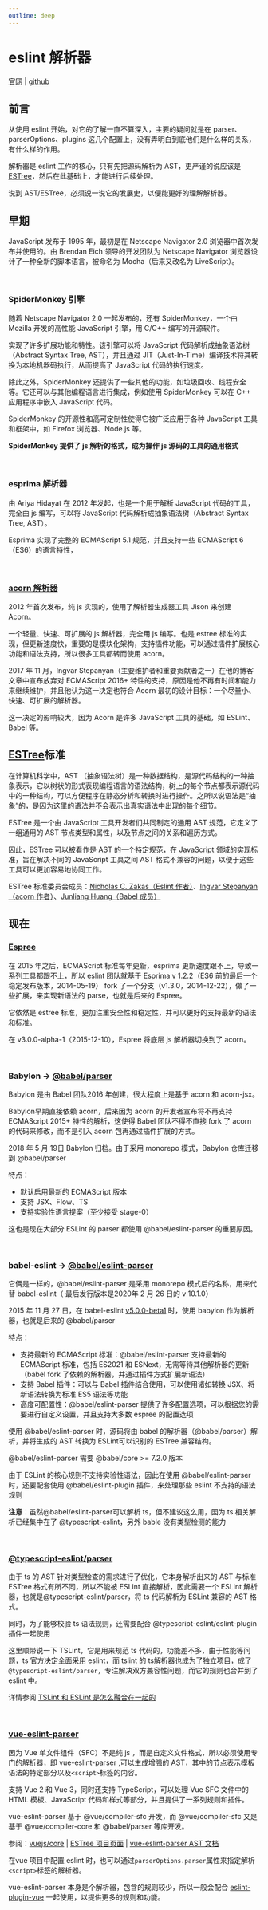 ```yaml
---
outline: deep
---
```


<h1>eslint 解析器</h1>

[官网](https://zh-hans.eslint.org/) | [github](https://github.com/eslint/eslint)



## 前言

从使用 eslint 开始，对它的了解一直不算深入，主要的疑问就是在 parser、parserOptions、plugins 这几个配置上，没有弄明白到底他们是什么样的关系，有什么样的作用。

解析器是 eslint 工作的核心，只有先把源码解析为 AST，更严谨的说应该是 [ESTree](https://github.com/estree/estree)，然后在此基础上，才能进行后续处理。

说到 AST/ESTree，必须说一说它的发展史，以便能更好的理解解析器。



## 早期

JavaScript 发布于 1995 年，最初是在 Netscape Navigator 2.0 浏览器中首次发布并使用的。由 Brendan Eich 领导的开发团队为 Netscape Navigator 浏览器设计了一种全新的脚本语言，被命名为 Mocha（后来又改名为 LiveScript）。

<br/>

### SpiderMonkey 引擎

随着 Netscape Navigator 2.0 一起发布的，还有 SpiderMonkey，一个由 Mozilla 开发的高性能 JavaScript 引擎，用 C/C++ 编写的开源软件。

实现了许多扩展功能和特性。该引擎可以将 JavaScript 代码解析成抽象语法树（Abstract Syntax Tree, AST），并且通过 JIT（Just-In-Time）编译技术将其转换为本地机器码执行，从而提高了 JavaScript 代码的执行速度。

除此之外，SpiderMonkey 还提供了一些其他的功能，如垃圾回收、线程安全等。它还可以与其他编程语言进行集成，例如使用 SpiderMonkey 可以在 C++ 应用程序中嵌入 JavaScript 代码。

SpiderMonkey 的开源性和高可定制性使得它被广泛应用于各种 JavaScript 工具和框架中，如 Firefox 浏览器、Node.js 等。

**SpiderMonkey 提供了 js 解析的格式，成为操作 js 源码的工具的通用格式**

<br/>

### esprima 解析器

由 Ariya Hidayat 在 2012 年发起，也是一个用于解析 JavaScript 代码的工具，完全由 js 编写，可以将 JavaScript 代码解析成抽象语法树（Abstract Syntax Tree, AST）。

Esprima 实现了完整的 ECMAScript 5.1 规范，并且支持一些 ECMAScript 6（ES6）的语言特性，

<br/>

### [acorn 解析器](https://github.com/acornjs/acorn)

2012 年首次发布，纯 js 实现的，使用了解析器生成器工具 Jison 来创建 Acorn。

一个轻量、快速、可扩展的 js 解析器，完全用 js 编写。也是 estree 标准的实现，但更新速度快，重要的是模块化架构，支持插件功能，可以通过插件扩展核心功能和语法支持，所以很多工具都转而使用 acorn。

2017 年 11 月，Ingvar Stepanyan（主要维护者和重要贡献者之一）在他的博客文章中宣布放弃对 ECMAScript 2016+ 特性的支持，原因是他不再有时间和能力来继续维护，并且他认为这一决定也符合 Acorn 最初的设计目标：一个尽量小、快速、可扩展的解析器。

这一决定的影响较大，因为 Acorn 是许多 JavaScript 工具的基础，如 ESLint、Babel 等。



## [ESTree](https://github.com/estree/estree)标准

在计算机科学中，AST （抽象语法树）是一种数据结构，是源代码结构的一种抽象表示，它以树状的形式表现编程语言的语法结构，树上的每个节点都表示源代码中的一种结构，可以方便程序在静态分析和转换时进行操作。之所以说语法是“抽象”的，是因为这里的语法并不会表示出真实语法中出现的每个细节。

ESTree 是一个由 JavaScript 工具开发者们共同制定的通用 AST 规范，它定义了一组通用的 AST 节点类型和属性，以及节点之间的关系和遍历方式。

因此，ESTree 可以被看作是 AST 的一个特定规范，在 JavaScript 领域的实现标准，旨在解决不同的 JavaScript 工具之间 AST 格式不兼容的问题，以便于这些工具可以更加容易地协同工作。

ESTree 标准委员会成员：[Nicholas C. Zakas（Eslint 作者）](https://github.com/nzakas)、[Ingvar Stepanyan（acorn 作者）](https://github.com/rreverser)、[Junliang Huang（Babel 成员）](https://github.com/JLHwung)



## 现在



### [Espree](https://github.com/eslint/espree)

在 2015 年之后，ECMAScript 标准每年更新，esprima 更新速度跟不上，导致一系列工具都跟不上，所以 eslint 团队就基于 Esprima v 1.2.2（ES6 前的最后一个稳定发布版本，2014-05-19） fork 了一个分支（v1.3.0，2014-12-22），做了一些扩展，来实现新语法的 parse，也就是后来的 Espree。

它依然是 estree 标准，更加注重安全性和稳定性，并可以更好的支持最新的语法和标准。

在 v3.0.0-alpha-1（2015-12-10），Espree 将底层 js 解析器切换到了 acorn。

<br/>

### Babylon -> [@babel/parser](https://babeljs.io/docs/babel-parser.html)

Babylon 是由 Babel 团队2016 年创建，很大程度上是基于 acorn 和 acorn-jsx。

Babylon早期直接依赖 acorn，后来因为 acorn 的开发者宣布将不再支持 ECMAScript 2015+ 特性的解析，这使得 Babel 团队不得不直接 fork 了 acorn 的代码来修改，而不是引入 acorn 包再通过插件扩展的方式。

2018 年 5 月 19日 Babylon 归档。由于采用 monorepo 模式，Babylon 仓库迁移到 @babel/parser

特点：

- 默认启用最新的 ECMAScript 版本
- 支持 JSX、Flow、TS
- 支持实验性语言提案（至少接受 stage-0）

这也是现在大部分 ESLint 的 parser 都使用 @babel/eslint-parser 的重要原因。

<br/>

### babel-eslint -> [@babel/eslint-parser](https://github.com/babel/babel/blob/main/eslint/babel-eslint-parser/README.md)

它俩是一样的，@babel/eslint-parser 是采用 monorepo 模式后的名称，用来代替 babel-eslint（ 最后发行版本是2020年 2 月 26 日的 v 10.1.0）

2015 年 11 月 27 日，在 babel-eslint [v5.0.0-beta1](https://github.com/babel/babel-eslint/releases/tag/v5.0.0-beta1) 时，使用 babylon 作为解析器，也就是后来的 @babel/parser

特点：

- 支持最新的 ECMAScript 标准：@babel/eslint-parser 支持最新的 ECMAScript 标准，包括 ES2021 和 ESNext，无需等待其他解析器的更新（babel fork 了依赖的解析器，并通过插件方式扩展新语法）
- 支持 Babel 插件：可以与 Babel 插件结合使用，可以使用诸如转换 JSX、将新语法转换为标准 ES5 语法等功能
- 高度可配置性：@babel/eslint-parser 提供了许多配置选项，可以根据您的需要进行自定义设置，并且支持大多数 espree 的配置选项

使用 @babel/eslint-parser 时，源码将由 babel 的解析器（@babel/parser）解析，并将生成的 AST 转换为 ESLint可以识别的 ESTree 兼容结构。

@babel/eslint-parser 需要 @babel/core >= 7.2.0 版本

由于 ESLint 的核心规则不支持实验性语法，因此在使用 @babel/eslint-parser 时，还要配套使用 @babel/eslint-plugin 插件，来处理那些 eslint 不支持的语法规则

**注意**：虽然@babel/eslint-parser可以解析 ts，但不建议这么用，因为 ts 相关解析已经集中在了 @typescript-eslint，另外 bable 没有类型检测的能力

<br/>

### [@typescript-eslint/parser](https://typescript-eslint.io/)

由于 ts 的 AST 针对类型检查的需求进行了优化，它本身解析出来的 AST 与标准 ESTree 格式有所不同，所以不能被 ESLint 直接解析，因此需要一个 ESLint 解析器，也就是@typescript-eslint/parser，将 ts 代码解析为 ESLint 兼容的 AST 格式。

同时，为了能够校验 ts 语法规则，还需要配合 @typescript-eslint/eslint-plugin 插件一起使用

这里顺带说一下 TSLint，它是用来规范 ts 代码的，功能差不多，由于性能等问题，ts 官方决定全面采用 eslint，而 tslint 的 ts解析器也成为了独立项目，成了`@typescript-eslint/parser`，专注解决双方兼容性问题，而它的规则也合并到了 eslint 中。

详情参阅 [TSLint 和 ESLint 是怎么融合在一起的](https://juejin.cn/post/7009657813890760741)

<br/>

### [vue-eslint-parser](https://github.com/vuejs/vue-eslint-parser)

因为 Vue 单文件组件（SFC）不是纯 js ，而是自定义文件格式，所以必须使用专门的解析器，即 vue-eslint-parser ,可以生成增强的 AST，其中的节点表示模板语法的特定部分以及`<script>`标签的内容。

支持 Vue 2 和 Vue 3，同时还支持 TypeScript，可以处理 Vue SFC 文件中的 HTML 模板、JavaScript 代码和样式等部分，并且提供了一系列规则和插件。

vue-eslint-parser 基于 @vue/compiler-sfc 开发，而 @vue/compiler-sfc 又是基于 @vue/compiler-core 和 @babel/parser 等库开发。

参阅：[vuejs/core](https://github.com/vuejs/core/tree/main) | [ESTree 项目页面](https://github.com/estree/estree) | [vue-eslint-parser AST 文档](https://github.com/vuejs/vue-eslint-parser/blob/master/docs/ast.md)

在vue 项目中配置 eslint 时，也可以通过`parserOptions.parser`属性来指定解析`<script>`标签的解析器。

vue-eslint-parser 本身是个解析器，包含的规则较少，所以一般会配合 [eslint-plugin-vue](https://eslint.vuejs.org/) 一起使用，以提供更多的规则和功能。

